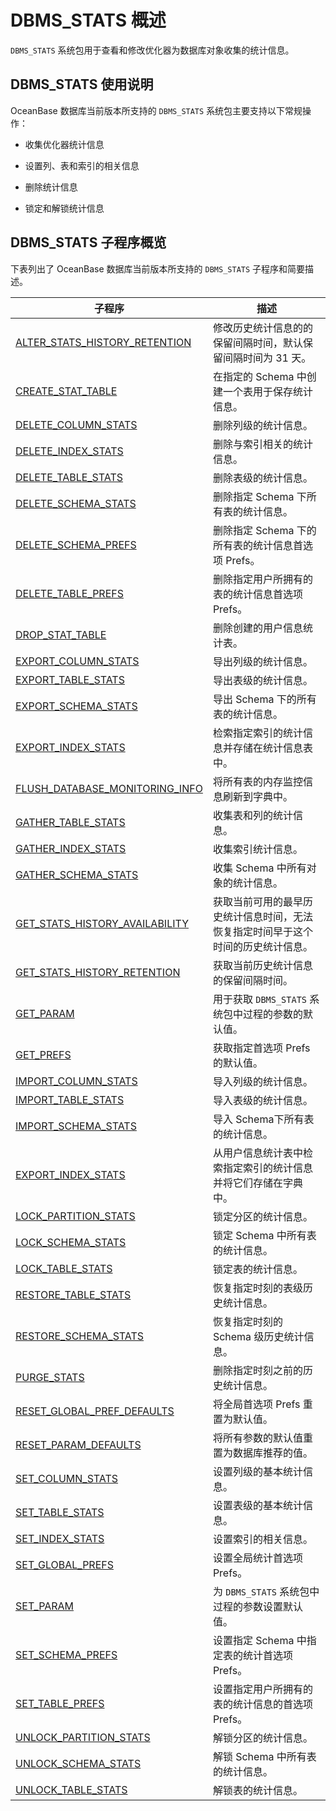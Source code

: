 # DBMS_STATS 概述 

`DBMS_STATS` 系统包用于查看和修改优化器为数据库对象收集的统计信息。

## DBMS_STATS 使用说明 

OceanBase 数据库当前版本所支持的 `DBMS_STATS` 系统包主要支持以下常规操作：

* 收集优化器统计信息 

* 设置列、表和索引的相关信息 

* 删除统计信息

* 锁定和解锁统计信息


## DBMS_STATS 子程序概览 

下表列出了 OceanBase 数据库当前版本所支持的 `DBMS_STATS` 子程序和简要描述。

|                                    **子程序**                                 |                  **描述**                |
|-------------------------------------------------------------------------------|------------------------------------------|
| [ALTER_STATS_HISTORY_RETENTION](../18.DBMS_STATS/2.alter_stats_history_retention.md)  | 修改历史统计信息的的保留间隔时间，默认保留间隔时间为 31 天。         |
| [CREATE_STAT_TABLE](../18.DBMS_STATS/3.create_stat_table.md)              | 在指定的 Schema 中创建一个表用于保存统计信息。              |
| [DELETE_COLUMN_STATS](../18.DBMS_STATS/4.DELETE_COLUMN_STATS.md)            | 删除列级的统计信息。                               |
| [DELETE_INDEX_STATS](../18.DBMS_STATS/5.delete_index_stats-1.md)             | 删除与索引相关的统计信息。                            |
| [DELETE_TABLE_STATS](../18.DBMS_STATS/6.DELETE_TABLE_STATS.md)             | 删除表级的统计信息。                               |
| [DELETE_SCHEMA_STATS](../18.DBMS_STATS/7.DELETE_SCHEMA_STATS.md)            | 删除指定 Schema 下所有表的统计信息。                   |
| [DELETE_SCHEMA_PREFS](../18.DBMS_STATS/8.delete_schema_prefs.md)            | 删除指定 Schema 下的所有表的统计信息首选项 Prefs。         |
| [DELETE_TABLE_PREFS](../18.DBMS_STATS/9.delete_table_prefs.md)             | 删除指定用户所拥有的表的统计信息首选项 Prefs。               |
| [DROP_STAT_TABLE](../18.DBMS_STATS/10.DROP_STAT_TABLE.md)                | 删除创建的用户信息统计表。                            |
| [EXPORT_COLUMN_STATS](../18.DBMS_STATS/12.EXPORT_COLUMN_STATS.md)            | 导出列级的统计信息。                               |
| [EXPORT_TABLE_STATS](../18.DBMS_STATS/13.EXPORT_TABLE_STATS.md)             | 导出表级的统计信息。                               |
| [EXPORT_SCHEMA_STATS](../18.DBMS_STATS/14.EXPORT_SCHEMA_STATS.md)            | 导出 Schema 下的所有表的统计信息。                    |
| [EXPORT_INDEX_STATS](../18.DBMS_STATS/11.export_index_stats.md)             | 检索指定索引的统计信息并存储在统计信息表中。                   |
| [FLUSH_DATABASE_MONITORING_INFO](../18.DBMS_STATS/15.FLUSH_DATABASE_MONITORING_INFO.md) | 将所有表的内存监控信息刷新到字典中。                       |
| [GATHER_TABLE_STATS](../18.DBMS_STATS/17.GATHER_TABLE_STATS.md)             | 收集表和列的统计信息。                              |
| [GATHER_INDEX_STATS](../18.DBMS_STATS/16.gather_index_stats.md)             | 收集索引统计信息。                                |
| [GATHER_SCHEMA_STATS](../18.DBMS_STATS/18.gather_schema_stats.md)            | 收集 Schema 中所有对象的统计信息。                    |
| [GET_STATS_HISTORY_AVAILABILITY](../18.DBMS_STATS/19.get_stats_history_availability.md) | 获取当前可用的最早历史统计信息时间，无法恢复指定时间早于这个时间的历史统计信息。 |
| [GET_STATS_HISTORY_RETENTION](../18.DBMS_STATS/20.get_stats_history_retention.md)    | 获取当前历史统计信息的保留间隔时间。                       |
| [GET_PARAM](../18.DBMS_STATS/21.get_param.md)                      | 用于获取 `DBMS_STATS` 系统包中过程的参数的默认值。         |
| [GET_PREFS](../18.DBMS_STATS/22.get_prefs.md)                      | 获取指定首选项 Prefs 的默认值。                      |
| [IMPORT_COLUMN_STATS](../18.DBMS_STATS/24.IMPORT_COLUMN_STATS.md)            | 导入列级的统计信息。                               |
| [IMPORT_TABLE_STATS](../18.DBMS_STATS/25.IMPORT_TABLE_STATS.md)             | 导入表级的统计信息。                               |
| [IMPORT_SCHEMA_STATS](../18.DBMS_STATS/26.import_schema_stats.md)            | 导入 Schema下所有表的统计信息。                      |
| [EXPORT_INDEX_STATS](../18.DBMS_STATS/11.export_index_stats.md)             | 从用户信息统计表中检索指定索引的统计信息并将它们存储在字典中。          |
| [LOCK_PARTITION_STATS](../18.DBMS_STATS/27.LOCK_PARTITION_STATS.md)           | 锁定分区的统计信息。                               |
| [LOCK_SCHEMA_STATS](../18.DBMS_STATS/28.LOCK_SCHEMA_STATS.md)              | 锁定 Schema 中所有表的统计信息。                     |
| [LOCK_TABLE_STATS](../18.DBMS_STATS/29.LOCK_TABLE_STATS.md)               | 锁定表的统计信息。                                |
| [RESTORE_TABLE_STATS](../18.DBMS_STATS/30.restore_table_stats.md)            | 恢复指定时刻的表级历史统计信息。                         |
| [RESTORE_SCHEMA_STATS](../18.DBMS_STATS/31.restore_schema_stats.md)           | 恢复指定时刻的 Schema 级历史统计信息。                  |
| [PURGE_STATS](../18.DBMS_STATS/34.purge_stats.md)                    | 删除指定时刻之前的历史统计信息。                         |
| [RESET_GLOBAL_PREF_DEFAULTS](../18.DBMS_STATS/32.reset_global_pref_defaults.md)     | 将全局首选项  Prefs 重置为默认值。                    |
| [RESET_PARAM_DEFAULTS](../18.DBMS_STATS/33.reset_param_defaults.md)           | 将所有参数的默认值重置为数据库推荐的值。                     |
| [SET_COLUMN_STATS](../18.DBMS_STATS/35.SET_COLUMN_STATS.md)               | 设置列级的基本统计信息。                             |
| [SET_TABLE_STATS](../18.DBMS_STATS/37.SET_TABLE_STATS.md)                | 设置表级的基本统计信息。                             |
| [SET_INDEX_STATS](../18.DBMS_STATS/36.set_index_stats.md)                | 设置索引的相关信息。                               |
| [SET_GLOBAL_PREFS](../18.DBMS_STATS/38.set_global_prefs.md)               | 设置全局统计首选项 Prefs。                         |
| [SET_PARAM](../18.DBMS_STATS/39.set_param.md)                      | 为 `DBMS_STATS` 系统包中过程的参数设置默认值。           |
| [SET_SCHEMA_PREFS](../18.DBMS_STATS/40.set_schema_prefs.md)               | 设置指定 Schema 中指定表的统计首选项 Prefs。            |
| [SET_TABLE_PREFS](../18.DBMS_STATS/41.set_table_prefs.md)                | 设置指定用户所拥有的表的统计信息的首选项 Prefs。              |
| [UNLOCK_PARTITION_STATS](../18.DBMS_STATS/42.UNLOCK_PARTITION_STATS.md)         | 解锁分区的统计信息。                               |
| [UNLOCK_SCHEMA_STATS](../18.DBMS_STATS/43.UNLOCK_SCHEMA_STATS.md)            | 解锁 Schema 中所有表的统计信息。                     |
| [UNLOCK_TABLE_STATS](../18.DBMS_STATS/44.UNLOCK_TABLE_STATS.md)             | 解锁表的统计信息。                                |


